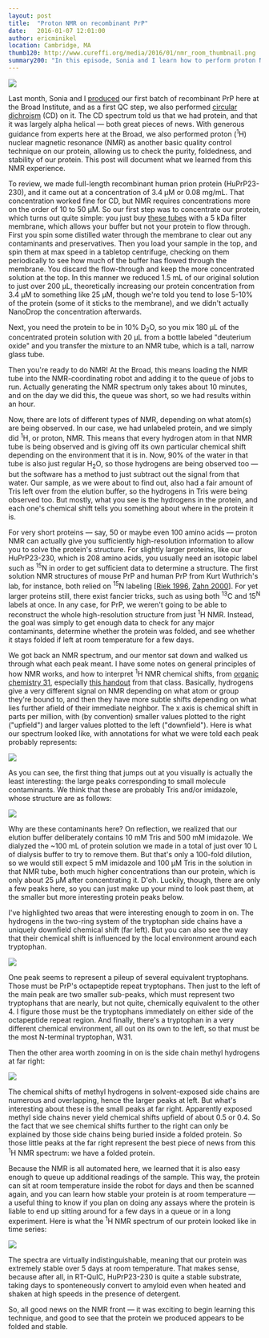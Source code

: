```yaml
---
layout: post
title:  "Proton NMR on recombinant PrP"
date:   2016-01-07 12:01:00
author: ericminikel
location: Cambridge, MA
thumb120: http://www.cureffi.org/media/2016/01/nmr_room_thumbnail.png
summary200: "In this episode, Sonia and I learn how to perform proton NMR as a quality control check on our recombinant prion protein."
---
```


![](/media/2016/01/nmr_room.png)

Last month, Sonia and I [produced](/2015/12/22/our-first-recombinant-prp-prep-at-broad/) our first batch of recombinant PrP here at the Broad Institute, and as a first QC step, we also performed [circular dichroism](/2015/12/26/circular-dichroism-on-recombinant-prp/) (CD) on it. The CD spectrum told us that we had protein, and that it was largely alpha helical &mdash; both great pieces of news. With generous guidance from experts here at the Broad, we also performed proton (<sup>1</sup>H) nuclear magnetic resonance (NMR) as another basic quality control technique on our protein, allowing us to check the purity, foldedness, and stability of our protein. This post will document what we learned from this NMR experience.

To review, we made full-length recombinant human prion protein (HuPrP23-230), and it came out at a concentration of 3.4 &mu;M or 0.08 mg/mL. That concentration worked fine for CD, but NMR requires concentrations more on the order of 10 to 50 &mu;M. So our first step was to concentrate our protein, which turns out quite simple: you just buy [these tubes](http://www.sigmaaldrich.com/labware/labware-products.html?TablePage=102217592) with a 5 kDa filter membrane, which allows your buffer but not your protein to flow through. First you spin some distilled water through the membrane to clear out any contaminants and preservatives. Then you load your sample in the top, and spin them at max speed in a tabletop centrifuge, checking on them periodically to see how much of the buffer has flowed through the membrane. You discard the flow-through and keep the more concentrated solution at the top. In this manner we reduced 1.5 mL of our original solution to just over 200 &mu;L, theoretically increasing our protein concentration from 3.4 &mu;M to something like 25 &mu;M, though we're told you tend to lose 5-10% of the protein (some of it sticks to the membrane), and we didn't actually NanoDrop the concentration afterwards.

Next, you need the protein to be in 10% D<sub>2</sub>O, so you mix 180 &mu;L of the concentrated protein solution with 20 &mu;L from a bottle labeled "deuterium oxide" and you transfer the mixture to an NMR tube, which is a tall, narrow glass tube.

Then you're ready to do NMR! At the Broad, this means loading the NMR tube into the NMR-coordinating robot and adding it to the queue of jobs to run. Actually generating the NMR spectrum only takes about 10 minutes, and on the day we did this, the queue was short, so we had results within an hour.

Now, there are lots of different types of NMR, depending on what atom(s) are being observed. In our case, we had unlabeled protein, and we simply did <sup>1</sup>H, or proton, NMR. This means that every hydrogen atom in that NMR tube is being observed and is giving off its own particular chemical shift depending on the environment that it is in. Now, 90% of the water in that tube is also just regular H<sub>2</sub>O, so those hydrogens are being observed too &mdash; but the software has a method to just subtract out the signal from that water. Our sample, as we were about to find out, also had a fair amount of Tris left over from the elution buffer, so the hydrogens in Tris were being observed too. But mostly, what you see is the hydrogens in the protein, and each one's chemical shift tells you something about where in the protein it is.

For very short proteins &mdash; say, 50 or maybe even 100 amino acids &mdash; proton NMR can actually give you sufficiently high-resolution information to allow you to solve the protein's structure. For slightly larger proteins, like our HuPrP23-230, which is 208 amino acids, you usually need an isotopic label such as <sup>15</sup>N in order to get sufficient data to determine a structure. The first solution NMR structures of mouse PrP and human PrP from Kurt Wuthrich's lab, for instance, both relied on <sup>15</sup>N labeling [[Riek 1996], [Zahn 2000]]. For yet larger proteins still, there exist fancier tricks, such as using both <sup>13</sup>C and 15<sup>N</sup> labels at once. In any case, for PrP, we weren't going to be able to reconstruct the whole high-resolution structure from just <sup>1</sup>H NMR. Instead, the goal was simply to get enough data to check for any major contaminants, determine whether the protein was folded, and see whether it stays folded if left at room temperature for a few days.

We got back an NMR spectrum, and our mentor sat down and walked us through what each peak meant. I have some notes on general principles of how NMR works, and how to interpret <sup>1</sup>H NMR chemical shifts, from [organic chemistry 31](/2015/04/24/organic-chemistry-31/), especially [this handout](/media/2015/04/chem-20-lecture-31-handout.pdf) from that class. Basically, hydrogens give a very different signal on NMR depending on what atom or group they're bound to, and then they have more subtle shifts depending on what lies further afield of their immediate neighbor. The x axis is chemical shift in parts per million, with (by convention) smaller values plotted to the right ("upfield") and larger values plotted to the left ("downfield"). Here is what our spectrum looked like, with annotations for what we were told each peak probably represents:

![](/media/2016/01/huprp23-230-1h-nmr-overall.png)

As you can see, the first thing that jumps out at you visually is actually the least interesting: the large peaks corresponding to small molecule contaminants. We think that these are probably Tris and/or imidazole, whose structure are as follows:

![](/media/2016/01/tris-imidazole.png)

Why are these contaminants here? On reflection, we realized that our elution buffer deliberately contains 10 mM Tris and 500 mM imidazole. We dialyzed the ~100 mL of protein solution we made in a total of just over 10 L of dialysis buffer to try to remove them. But that's only a 100-fold dilution, so we would still expect 5 mM imidazole and 100 &mu;M Tris in the solution in that NMR tube, both much higher concentrations than our protein, which is only about 25 &mu;M after concentrating it. D'oh. Luckily, though, there are only a few peaks here, so you can just make up your mind to look past them, at the smaller but more interesting protein peaks below.

I've highlighted two areas that were interesting enough to zoom in on. The hydrogens in the two-ring system of the tryptophan side chains have a uniquely downfield chemical shift (far left). But you can also see the way that their chemical shift is influenced by the local environment around each tryptophan.

![](/media/2016/01/huprp23-230-1h-nmr-zoom1.png)

One peak seems to represent a pileup of several equivalent tryptophans. Those must be PrP's octapeptide repeat tryptophans. Then just to the left of the main peak are two smaller sub-peaks, which must represent two tryptophans that are nearly, but not quite, chemically equivalent to the other 4. I figure those must be the tryptophans immediately on either side of the octapeptide repeat region. And finally, there's a tryptophan in a very different chemical environment, all out on its own to the left, so that must be the most N-terminal tryptophan, W31.

Then the other area worth zooming in on is the side chain methyl hydrogens at far right:

![](/media/2016/01/huprp23-230-1h-nmr-zoom2.png)

The chemical shifts of methyl hydrogens in solvent-exposed side chains are numerous and overlapping, hence the larger peaks at left. But what's interesting about these is the small peaks at far right. Apparently exposed methyl side chains never yield chemical shifts upfield of about 0.5 or 0.4. So the fact that we see chemical shifts further to the right can only be explained by those side chains being buried inside a folded protein. So those little peaks at the far right represent the best piece of news from this <sup>1</sup>H NMR spectrum: we have a folded protein.

Because the NMR is all automated here, we learned that it is also easy enough to queue up additional readings of the sample. This way, the protein can sit at room temperature inside the robot for days and then be scanned again, and you can learn how stable your protein is at room temperature &mdash; a useful thing to know if you plan on doing any assays where the protein is liable to end up sitting around for a few days in a queue or in a long experiment. Here is what the <sup>1</sup>H NMR spectrum of our protein looked like in time series:

![](/media/2016/01/huprp23-230-1h-nmr-time-series.png)

The spectra are virtually indistinguishable, meaning that our protein was extremely stable over 5 days at room temperature. That makes sense, because after all, in RT-QuIC, HuPrP23-230 is quite a stable substrate, taking days to sponteneously convert to amyloid even when heated and shaken at high speeds in the presence of detergent.

So, all good news on the NMR front &mdash; it was exciting to begin learning this technique, and good to see that the protein we produced appears to be folded and stable.


[Riek 1996]: http://www.ncbi.nlm.nih.gov/pubmed/8700211 "Riek R, Hornemann S, Wider G, Billeter M, Glockshuber R, Wüthrich K. NMR structure of the mouse prion protein domain PrP(121-231). Nature. 1996 Jul 11;382(6587):180-2. PubMed PMID: 8700211."

[Zahn 2000]: http://www.ncbi.nlm.nih.gov/pubmed/10618385 "Zahn R, Liu A, Lührs T, Riek R, von Schroetter C, López García F, Billeter M,  Calzolai L, Wider G, Wüthrich K. NMR solution structure of the human prion protein. Proc Natl Acad Sci U S A. 2000 Jan 4;97(1):145-50. PubMed PMID: 10618385; PubMed Central PMCID: PMC26630."




